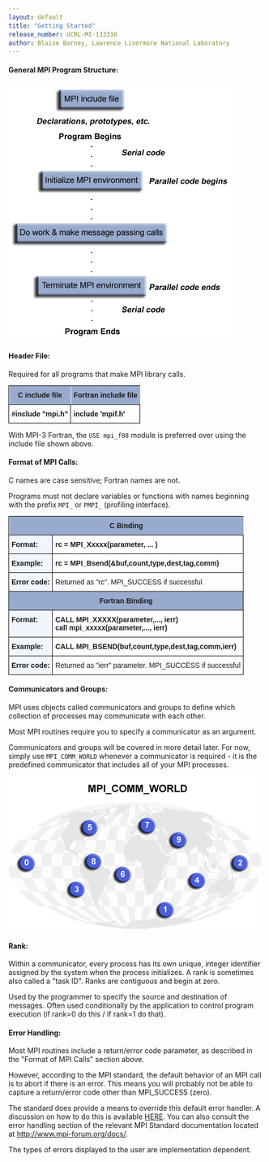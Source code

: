 ```yaml
---
layout: default
title: "Getting Started"
release_number: UCRL-MI-133316
author: Blaise Barney, Lawrence Livermore National Laboratory
---
```


#### General MPI Program Structure:

![prog_structure](images/prog_structure.gif)

#### Header File:

Required for all programs that make MPI library calls.

<table style="border-collapse:collapse;border-spacing:0" class="tg"><thead><tr><th style="background-color:#98ABCE;border-color:black;border-style:solid;border-width:1px;font-family:Arial, sans-serif;font-size:14px;font-weight:bold;overflow:hidden;padding:10px 5px;position:-webkit-sticky;position:sticky;text-align:center;top:-1px;vertical-align:middle;will-change:transform;word-break:normal"><span style="background-color:#98ABCE"> C include file     </span></th><th style="background-color:#98ABCE;border-color:black;border-style:solid;border-width:1px;font-family:Arial, sans-serif;font-size:14px;font-weight:bold;overflow:hidden;padding:10px 5px;position:-webkit-sticky;position:sticky;text-align:center;top:-1px;vertical-align:middle;will-change:transform;word-break:normal"><span style="background-color:#98ABCE">     Fortran include file     </span></th></tr></thead><tbody><tr><td style="border-color:black;border-style:solid;border-width:1px;font-family:Arial, sans-serif;font-size:14px;font-weight:bold;overflow:hidden;padding:10px 5px;text-align:left;vertical-align:top;word-break:normal">#include "mpi.h" </td><td style="border-color:black;border-style:solid;border-width:1px;font-family:Arial, sans-serif;font-size:14px;font-weight:bold;overflow:hidden;padding:10px 5px;text-align:left;vertical-align:top;word-break:normal">include 'mpif.h'</td></tr></tbody></table>

With MPI-3 Fortran, the `USE mpi_f08` module is preferred over using the include file shown above.

#### Format of MPI Calls:

C names are case sensitive; Fortran names are not.

Programs must not declare variables or functions with names beginning with the prefix `MPI_` or `PMPI_` (profiling interface).
<table style="border-collapse:collapse;border-spacing:0" class="tg"><thead><tr><th style="background-color:#98ABCE;border-color:black;border-style:solid;border-width:1px;font-family:Arial, sans-serif;font-size:14px;font-weight:bold;overflow:hidden;padding:10px 5px;position:-webkit-sticky;position:sticky;text-align:center;top:-1px;vertical-align:middle;will-change:transform;word-break:normal" colspan="2"><span style="background-color:#98ABCE">C Binding</span></th></tr></thead><tbody><tr><td style="background-color:#F0F5FE;border-color:black;border-style:solid;border-width:1px;font-family:Arial, sans-serif;font-size:14px;font-weight:bold;overflow:hidden;padding:10px 5px;text-align:left;vertical-align:top;word-break:normal">Format:</td><td style="border-color:black;border-style:solid;border-width:1px;font-family:Arial, sans-serif;font-size:14px;font-weight:bold;overflow:hidden;padding:10px 5px;text-align:left;vertical-align:top;word-break:normal">rc = MPI_Xxxxx(parameter, ... ) </td></tr><tr><td style="background-color:#F0F5FE;border-color:black;border-style:solid;border-width:1px;font-family:Arial, sans-serif;font-size:14px;font-weight:bold;overflow:hidden;padding:10px 5px;text-align:left;vertical-align:top;word-break:normal">Example:</td><td style="border-color:black;border-style:solid;border-width:1px;font-family:Arial, sans-serif;font-size:14px;font-weight:bold;overflow:hidden;padding:10px 5px;text-align:left;vertical-align:top;word-break:normal">rc = MPI_Bsend(&amp;buf,count,type,dest,tag,comm)</td></tr><tr><td style="background-color:#F0F5FE;border-color:black;border-style:solid;border-width:1px;font-family:Arial, sans-serif;font-size:14px;font-weight:bold;overflow:hidden;padding:10px 5px;text-align:left;vertical-align:top;word-break:normal">Error code:</td><td style="border-color:black;border-style:solid;border-width:1px;font-family:Arial, sans-serif;font-size:14px;overflow:hidden;padding:10px 5px;text-align:left;vertical-align:middle;word-break:normal">Returned as "rc". MPI_SUCCESS if successful</td></tr><tr><td style="background-color:#98ABCE;border-color:black;border-style:solid;border-width:1px;font-family:Arial, sans-serif;font-size:14px;font-weight:bold;overflow:hidden;padding:10px 5px;text-align:center;vertical-align:middle;word-break:normal" colspan="2"><span style="background-color:#98ABCE">Fortran Binding</span></td></tr><tr><td style="background-color:#F0F5FE;border-color:black;border-style:solid;border-width:1px;font-family:Arial, sans-serif;font-size:14px;font-weight:bold;overflow:hidden;padding:10px 5px;text-align:left;vertical-align:top;word-break:normal">Format:</td><td style="border-color:black;border-style:solid;border-width:1px;font-family:Arial, sans-serif;font-size:14px;font-weight:bold;overflow:hidden;padding:10px 5px;text-align:left;vertical-align:top;word-break:normal">CALL MPI_XXXXX(parameter,..., ierr)<br>call mpi_xxxxx(parameter,..., ierr) </td></tr><tr><td style="background-color:#F0F5FE;border-color:black;border-style:solid;border-width:1px;font-family:Arial, sans-serif;font-size:14px;font-weight:bold;overflow:hidden;padding:10px 5px;text-align:left;vertical-align:top;word-break:normal">Example:</td><td style="border-color:black;border-style:solid;border-width:1px;font-family:Arial, sans-serif;font-size:14px;font-weight:bold;overflow:hidden;padding:10px 5px;text-align:left;vertical-align:top;word-break:normal">CALL MPI_BSEND(buf,count,type,dest,tag,comm,ierr)</td></tr><tr><td style="background-color:#F0F5FE;border-color:black;border-style:solid;border-width:1px;font-family:Arial, sans-serif;font-size:14px;font-weight:bold;overflow:hidden;padding:10px 5px;text-align:left;vertical-align:top;word-break:normal">Error code:</td><td style="border-color:black;border-style:solid;border-width:1px;font-family:Arial, sans-serif;font-size:14px;overflow:hidden;padding:10px 5px;text-align:left;vertical-align:middle;word-break:normal">Returned as "ierr" parameter. MPI_SUCCESS if successful</td></tr></tbody></table>

#### Communicators and Groups:

MPI uses objects called communicators and groups to define which collection of processes may communicate with each other.

Most MPI routines require you to specify a communicator as an argument.

Communicators and groups will be covered in more detail later. For now, simply use `MPI_COMM_WORLD` whenever a communicator is required - it is the predefined communicator that includes all of your MPI processes.

![comm_world](images/comm_world.gif)

#### Rank:

Within a communicator, every process has its own unique, integer identifier assigned by the system when the process initializes. A rank is sometimes also called a "task ID". Ranks are contiguous and begin at zero.

Used by the programmer to specify the source and destination of messages. Often used conditionally by the application to control program execution (if rank=0 do this / if rank=1 do that).

#### Error Handling:

Most MPI routines include a return/error code parameter, as described in the "Format of MPI Calls" section above.

However, according to the MPI standard, the default behavior of an MPI call is to abort if there is an error. This means you will probably not be able to capture a return/error code other than MPI_SUCCESS (zero).

The standard does provide a means to override this default error handler. A discussion on how to do this is available [HERE](https://computing.llnl.gov/tutorials/mpi/errorHandlers.pdf). You can also consult the error handling section of the relevant MPI Standard documentation located at http://www.mpi-forum.org/docs/.

The types of errors displayed to the user are implementation dependent.
